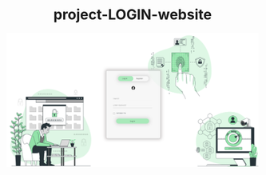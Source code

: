 <h1 align="center"> project-LOGIN-website </h1>

![image](https://github.com/one-aedi/project-LOGIN/blob/main/Login%20webpage.PNG)
